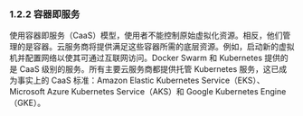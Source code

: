 ### 1.2.2 容器即服务

使用容器即服务（CaaS）模型，使用者不能控制原始虚拟化资源。相反，他们管理的是容器。云服务商将提供满足这些容器所需的底层资源。例如，启动新的虚拟机并配置网络以使其可通过互联网访问。Docker Swarm 和 Kubernetes 提供的是 CaaS 级别的服务。所有主要云服务商都提供托管 Kubernetes 服务，这已成为事实上的 CaaS 标准：Amazon Elastic Kubernetes Service（EKS）、Microsoft Azure Kubernetes Service（AKS）和 Google Kubernetes Engine（GKE）。